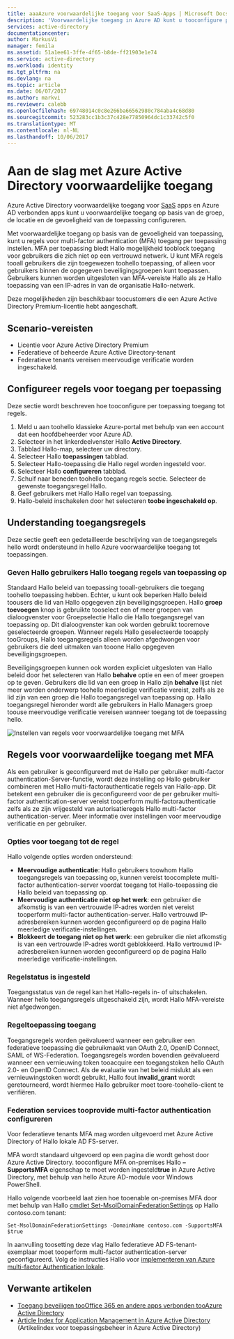 ```yaml
---
title: aaaAzure voorwaardelijke toegang voor SaaS-Apps | Microsoft Docs
description: 'Voorwaardelijke toegang in Azure AD kunt u tooconfigure per toepassing meerledige verificatie toegangsregels en Hallo mogelijkheid tooblock toegang voor gebruikers niet op een vertrouwd netwerk. '
services: active-directory
documentationcenter: 
author: MarkusVi
manager: femila
ms.assetid: 51a1ee61-3ffe-4f65-b8de-ff21903e1e74
ms.service: active-directory
ms.workload: identity
ms.tgt_pltfrm: na
ms.devlang: na
ms.topic: article
ms.date: 06/07/2017
ms.author: markvi
ms.reviewer: calebb
ms.openlocfilehash: 69748014c0c8e266ba66562980c784aba4c68d80
ms.sourcegitcommit: 523283cc1b3c37c428e77850964dc1c33742c5f0
ms.translationtype: MT
ms.contentlocale: nl-NL
ms.lasthandoff: 10/06/2017
---
```

# <a name="getting-started-with-azure-active-directory-conditional-access"></a>Aan de slag met Azure Active Directory voorwaardelijke toegang
Azure Active Directory voorwaardelijke toegang voor [SaaS](https://azure.microsoft.com/overview/what-is-saas/) apps en Azure AD verbonden apps kunt u voorwaardelijke toegang op basis van de groep, de locatie en de gevoeligheid van de toepassing configureren. 

Met voorwaardelijke toegang op basis van de gevoeligheid van toepassing, kunt u regels voor multi-factor authentication (MFA) toegang per toepassing instellen. MFA per toepassing biedt Hallo mogelijkheid tooblock toegang voor gebruikers die zich niet op een vertrouwd netwerk. U kunt MFA regels tooall gebruikers die zijn toegewezen toohello toepassing, of alleen voor gebruikers binnen de opgegeven beveiligingsgroepen kunt toepassen.  Gebruikers kunnen worden uitgesloten van MFA-vereiste Hallo als ze Hallo toepassing van een IP-adres in van de organisatie Hallo-netwerk.

Deze mogelijkheden zijn beschikbaar toocustomers die een Azure Active Directory Premium-licentie hebt aangeschaft.

## <a name="scenario-prerequisites"></a>Scenario-vereisten
* Licentie voor Azure Active Directory Premium
* Federatieve of beheerde Azure Active Directory-tenant
* Federatieve tenants vereisen meervoudige verificatie worden ingeschakeld.

## <a name="configure-per-application-access-rules"></a>Configureer regels voor toegang per toepassing
Deze sectie wordt beschreven hoe tooconfigure per toepassing toegang tot regels.

1. Meld u aan toohello klassieke Azure-portal met behulp van een account dat een hoofdbeheerder voor Azure AD.
2. Selecteer in het linkerdeelvenster Hallo **Active Directory**.
3. Tabblad Hallo-map, selecteer uw directory.
4. Selecteer Hallo **toepassingen** tabblad.
5. Selecteer Hallo-toepassing die Hallo regel worden ingesteld voor.
6. Selecteer Hallo **configureren** tabblad.
7. Schuif naar beneden toohello toegang regels sectie. Selecteer de gewenste toegangsregel Hallo.
8. Geef gebruikers met Hallo Hallo regel van toepassing.
9. Hallo-beleid inschakelen door het selecteren **toobe ingeschakeld op**.

## <a name="understanding-access-rules"></a>Understanding toegangsregels
Deze sectie geeft een gedetailleerde beschrijving van de toegangsregels hello wordt ondersteund in hello Azure voorwaardelijke toegang tot toepassingen.

### <a name="specifying-hello-users-hello-access-rules-apply-to"></a>Geven Hallo gebruikers Hallo toegang regels van toepassing op
Standaard Hallo beleid van toepassing tooall-gebruikers die toegang toohello toepassing hebben. Echter, u kunt ook beperken Hallo beleid toousers die lid van Hallo opgegeven zijn beveiligingsgroepen. Hallo **groep toevoegen** knop is gebruikte tooselect een of meer groepen van dialoogvenster voor Groepselectie Hallo die Hallo toegangsregel van toepassing op. Dit dialoogvenster kan ook worden gebruikt tooremove geselecteerde groepen. Wanneer regels Hallo geselecteerde tooapply tooGroups, Hallo toegangsregels alleen worden afgedwongen voor gebruikers die deel uitmaken van tooone Hallo opgegeven beveiligingsgroepen.

Beveiligingsgroepen kunnen ook worden expliciet uitgesloten van Hallo beleid door het selecteren van Hallo **behalve** optie en een of meer groepen op te geven. Gebruikers die lid van een groep in Hallo zijn **behalve** lijst niet meer worden onderwerp toohello meerledige verificatie vereist, zelfs als ze lid zijn van een groep die Hallo toegangsregel van toepassing op.
Hallo toegangsregel hieronder wordt alle gebruikers in Hallo Managers groep toouse meervoudige verificatie vereisen wanneer toegang tot de toepassing hello.

![Instellen van regels voor voorwaardelijke toegang met MFA](./media/active-directory-conditional-access-azuread-connected-apps/conditionalaccess-saas-apps.png)

## <a name="conditional-access-rules-with-mfa"></a>Regels voor voorwaardelijke toegang met MFA
Als een gebruiker is geconfigureerd met de Hallo per gebruiker multi-factor authentication-Server-functie, wordt deze instelling op Hallo gebruiker combineren met Hallo multi-factorauthenticatie regels van Hallo-app. Dit betekent een gebruiker die is geconfigureerd voor de per gebruiker multi-factor authentication-server vereist tooperform multi-factorauthenticatie zelfs als ze zijn vrijgesteld van autorisatieregels Hallo multi-factor authentication-server. Meer informatie over instellingen voor meervoudige verificatie en per gebruiker.

### <a name="access-rule-options"></a>Opties voor toegang tot de regel
Hallo volgende opties worden ondersteund:

* **Meervoudige authenticatie**: Hallo gebruikers toowhom Hallo toegangsregels van toepassing op, kunnen vereist toocomplete multi-factor authentication-server voordat toegang tot Hallo-toepassing die Hallo beleid van toepassing op.
* **Meervoudige authenticatie niet op het werk**: een gebruiker die afkomstig is van een vertrouwde IP-adres worden niet vereist tooperform multi-factor authentication-server. Hallo vertrouwd IP-adresbereiken kunnen worden geconfigureerd op de pagina Hallo meerledige verificatie-instellingen.
* **Blokkeert de toegang niet op het werk**: een gebruiker die niet afkomstig is van een vertrouwde IP-adres wordt geblokkeerd. Hallo vertrouwd IP-adresbereiken kunnen worden geconfigureerd op de pagina Hallo meerledige verificatie-instellingen.

### <a name="setting-rule-status"></a>Regelstatus is ingesteld
Toegangsstatus van de regel kan het Hallo-regels in- of uitschakelen. Wanneer hello toegangsregels uitgeschakeld zijn, wordt Hallo MFA-vereiste niet afgedwongen.

### <a name="access-rule-evaluation"></a>Regeltoepassing toegang
Toegangsregels worden geëvalueerd wanneer een gebruiker een federatieve toepassing die gebruikmaakt van OAuth 2.0, OpenID Connect, SAML of WS-Federation. Toegangsregels worden bovendien geëvalueerd wanneer een vernieuwing token tooacquire een toegangstoken hello OAuth 2.0- en OpenID Connect. Als de evaluatie van het beleid mislukt als een vernieuwingstoken wordt gebruikt, Hallo fout **invalid_grant** wordt geretourneerd, wordt hiermee Hallo gebruiker moet toore-toohello-client te verifiëren.

### <a name="configure-federation-services-tooprovide-multi-factor-authentication"></a>Federation services tooprovide multi-factor authentication configureren
Voor federatieve tenants MFA mag worden uitgevoerd met Azure Active Directory of Hallo lokale AD FS-server.

MFA wordt standaard uitgevoerd op een pagina die wordt gehost door Azure Active Directory. tooconfigure MFA on-premises Hallo **– SupportsMFA** eigenschap te moet worden ingesteld**true** in Azure Active Directory, met behulp van hello Azure AD-module voor Windows PowerShell.

Hallo volgende voorbeeld laat zien hoe tooenable on-premises MFA door met behulp van Hallo [cmdlet Set-MsolDomainFederationSettings](https://msdn.microsoft.com/library/azure/dn194088.aspx) op Hallo contoso.com tenant:

    Set-MsolDomainFederationSettings -DomainName contoso.com -SupportsMFA $true

In aanvulling toosetting deze vlag Hallo federatieve AD FS-tenant-exemplaar moet tooperform multi-factor authentication-server geconfigureerd. Volg de instructies Hallo voor [implementeren van Azure multi-factor Authentication lokale](../multi-factor-authentication/multi-factor-authentication-get-started-server.md).

## <a name="related-articles"></a>Verwante artikelen
* [Toegang beveiligen tooOffice 365 en andere apps verbonden tooAzure Active Directory](active-directory-conditional-access.md)
* [Article Index for Application Management in Azure Active Directory](active-directory-apps-index.md) (Artikelindex voor toepassingsbeheer in Azure Active Directory)

